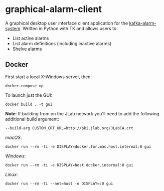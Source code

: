 # graphical-alarm-client
A graphical desktop user interface client application for the [kafka-alarm-system](https://github.com/JeffersonLab/kafka-alarm-system).  Written in Python with TK and allows users to:
- List active alarms
- List alarm definitions (including inactive alarms)
- Shelve alarms
## Docker
First start a local X-Windows server, then:
```
docker-compose up
```
To launch just the GUI:
```
docker build . -t gui 
```
**Note**: If building from on the JLab network you'll need to add the following additional build argument:
```
--build-arg CUSTOM_CRT_URL=http://pki.jlab.org/JLabCA.crt
```
_macOS_: 
```
docker run --rm -ti -e DISPLAY=docker.for.mac.host.internal:0 gui
```
_Windows_:
```
docker run --rm -ti -e DISPLAY=host.docker.internal:0 gui
```
_Linux_:
```
docker run --rm -ti --net=host -e DISPLAY=:0 gui
```
